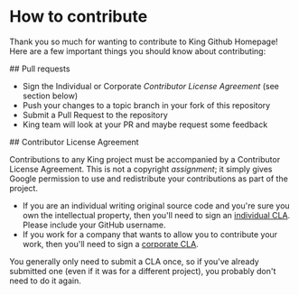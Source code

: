 # How to contribute

Thank you so much for wanting to contribute to King Github Homepage! Here are a few important
things you should know about contributing:


## Pull requests

* Sign the Individual or Corporate *Contributor License Agreement* (see section below)
* Push your changes to a topic branch in your fork of this repository
* Submit a Pull Request to the repository 
* King team will look at your PR and maybe request some feedback


## Contributor License Agreement

Contributions to any King project must be accompanied by a Contributor
License Agreement. This is not a copyright _assignment_; it simply gives
Google permission to use and redistribute your contributions as part of the
project.

  - If you are an individual writing original source code and you're sure you
    own the intellectual property, then you'll need to sign an [individual
    CLA][]. Please include your GitHub username.
  - If you work for a company that wants to allow you to contribute your work,
    then you'll need to sign a [corporate CLA][].

You generally only need to submit a CLA once, so if you've already submitted
one (even if it was for a different project), you probably don't need to do it
again.

[individual CLA]: http://company.king.com/individual-cla
[corporate CLA]: http://company.king.com/corporate-cla